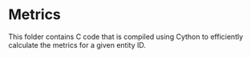 # Metrics

This folder contains C code that is compiled using Cython to efficiently
calculate the metrics for a given entity ID.